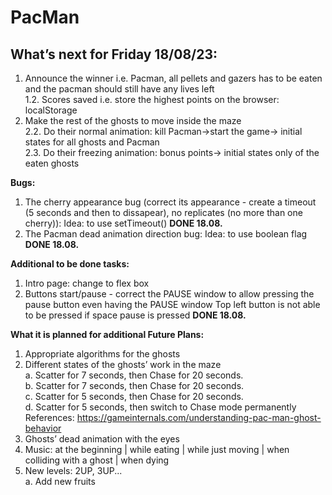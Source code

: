 # PacMan

<h2> What’s next for Friday 18/08/23: </h2>
 
1. Announce the winner i.e. Pacman, all pellets and gazers has to be eaten and the pacman should still have any lives left </br>
   1.2. Scores saved i.e.  store the highest points on the browser: localStorage </br>
2. Make the rest of the ghosts to move inside the maze </br>
   2.2. Do their normal animation: kill Pacman->start the game-> initial states for all ghosts and Pacman  </br>
   2.3. Do their freezing animation: bonus points-> initial states only of the eaten ghosts  </br>

<b> Bugs: </b>
   1. The cherry appearance bug (correct its appearance  - create a timeout (5 seconds and then to dissapear), no replicates (no more than one cherry)): Idea: to use setTimeout() **DONE 18.08.**  </br>
   2. The Pacman dead animation direction bug: Idea: to use boolean flag  **DONE 18.08.**  </br>

<b> Additional to be done tasks: </b> </br>
1. Intro page: change to flex box   </br>
2. Buttons start/pause - correct the PAUSE window to allow pressing the pause button even having the PAUSE window  Top left button is not able to be pressed if space pause is pressed **DONE 18.08.** </br>

 
<b>What it is planned for additional Future Plans:</b>
1. Appropriate algorithms for the ghosts </br>
2. Different states of the ghosts’ work in the maze</br>
   a. Scatter for 7 seconds, then Chase for 20 seconds.</br>
   b. Scatter for 7 seconds, then Chase for 20 seconds.</br>
   c. Scatter for 5 seconds, then Chase for 20 seconds.</br>
   d. Scatter for 5 seconds, then switch to Chase mode permanently</br>
References: https://gameinternals.com/understanding-pac-man-ghost-behavior
3. Ghosts’ dead animation with the eyes </br>
4. Music: at the beginning | while eating | while just moving | when colliding with a ghost | when dying
5. New levels: 2UP, 3UP...  </br>
      a. Add new fruits </br>
